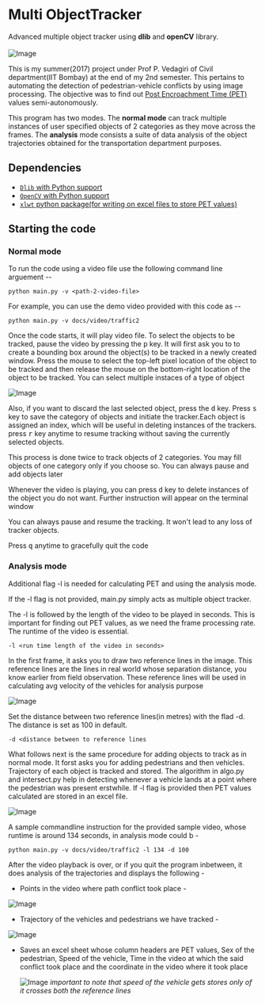 # Multi ObjectTracker
Advanced multiple object tracker using <b>dlib</b> and <b>openCV</b> library.
<br><br>
![Image](docs/images/screenshot_tracking.png)

This is my summer(2017) project under Prof P. Vedagiri of Civil department(IIT Bombay) at the end of my 2nd semester. This pertains to automating the detection of pedestrian-vehicle conflicts by using image processing. The objective was to find out <a href="https://www.researchgate.net/figure/7232990_fig1_Fig-1-Illustration-of-post-encroachment-time-PET"> Post Encroachment Time (PET)</a> values semi-autonomously.

This program has two modes. The <b>normal mode</b> can track multiple instances of user specified objects of 2 categories as they move across the frames. The <b>analysis</b> mode consists a suite of data analysis of the object trajectories obtained for the transportation department purposes. 


## Dependencies

* [`Dlib` with Python support](http://dlib.net/)
* [`OpenCV` with Python support](http://opencv.org)
* [`xlwt` python package(for writing on excel files to store PET values)](https://pypi.python.org/pypi/xlwt)

## Starting the code

### Normal mode

To run the code using a video file use the following command line arguement --

```shell
python main.py -v <path-2-video-file>
```

For example, you can use the demo video provided with this code as --

```shell
python main.py -v docs/video/traffic2
```


Once the code starts, it will play video file. To select the objects to be tracked, pause the video by pressing the <kbd>p</kbd> key. It will first ask you to  to create a bounding box around the object(s) to be tracked in a newly created window. Press the mouse to select the top-left pixel location of the object to be tracked and then release the mouse on the bottom-right location of the object to be tracked. You can select multiple instaces of a type of object

![Image](docs/images/normal_create_rectangles.png)

Also, if you want to discard the last selected object, press the <kbd>d</kbd> key. Press <kbd>s</kbd> key to save the category of objects and initiate the tracker.Each object is assigned an index, which will be useful in deleting instances of the trackers. press <kbd>r</kbd> key anytime to resume tracking without saving the currently selected objects.

This process is done twice to track objects of 2 categories. You may fill objects of one category only if you choose so. You can always pause and add objects later

Whenever the video is playing, you can press <kbd>d</kbd> key to delete instances of the object you do not want. Further instruction will appear on the terminal window

You can always pause and resume the tracking. It won't lead to any loss of tracker objects.

Press <kbd>q</kbd> anytime to gracefully quit the code

### Analysis mode


Additional flag -l is needed for calculating PET and using the analysis mode.

If the -l flag is not provided, main.py simply acts as multiple object tracker.

The -l is followed by the length of the video to be played in seconds. This is important for finding out PET values, as we need the frame processing rate. The runtime of the video is essential. 

```shell
-l <run time length of the video in seconds>
```
In the first frame, it asks you to draw two reference lines in the image. This reference lines are the lines in real world whose separation distance, you know earlier from field observation. These reference lines will be used in calculating avg velocity of the vehicles for analysis purpose

![Image](docs/images/mode_drawlines.png)

Set the distance between two reference lines(in metres) with the flad -d. The distance is set as 100 in default. 

```shell
-d <distance between to reference lines
```

What follows next is the same procedure for adding objects to track as in normal mode. It forst asks you for adding pedestrians and then vehicles. Trajectory of each object is tracked and stored. The algorithm in algo.py and intersect.py help in detecting whenever a vehicle lands at a point where the pedestrian was present erstwhile. If -l flag is provided then PET values calculated are stored in an excel file.

![Image](docs/images/mode_tracking_collision.png)


A sample commandline instruction for the provided sample video, whose runtime is around 134 seconds, in analysis mode could b -

```shell
python main.py -v docs/video/traffic2 -l 134 -d 100
```
After the video playback is over, or if you quit the program inbetween, it does analysis of the trajectories and displays the following - 
* Points in the video where path conflict took place - <br>

 ![Image](docs/images/mode_conflictpoints.png)
 
* Trajectory of the vehicles and pedestrians we have tracked - <br>
 
 ![Image](docs/images/mode_trajectory.png)
 
* Saves an excel sheet whose column headers are PET values, Sex of the pedestrian, Speed of the vehicle, Time in the video at which the said conflict took place and the coordinate in the video where it took place

  ![Image](docs/images/sheet.png)
  <i>important to note that speed of the vehicle gets stores only of it crosses both the reference lines</i>


